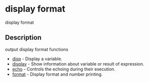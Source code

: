 

# display format

display format

## Description
output display format functions


* [disp](disp.md) - Display a variable.
* [display](display.md) - Show information about variable or result of expression.
* [echo](echo.md) - Controls the echoing during their execution.
* [format](format.md) - Display format and number printing.



